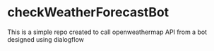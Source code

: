 # checkWeatherForecastBot
This is a simple repo created to call openweathermap API from a bot designed using dialogflow
